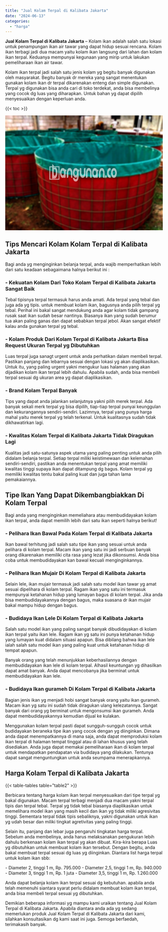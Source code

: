 ```yaml
---
title: "Jual Kolam Terpal di Kalibata Jakarta"
date: "2024-06-13"
categories: 
  - "harga"
---
```


**Jual Kolam Terpal di Kalibata Jakarta** – Kolam ikan adalah salah satu lokasi untuk penampungan ikan air tawar yang dapat hidup sesuai rencana. Kolam ikan terbagi jadi dua macam yaitu kolam ikan langsung dari lahan dan kolam ikan terpal. Keduanya mempunyai kegunaan yang mirip untuk lakukan pemeliharaan ikan air tawar.

Kolam ikan terpal jadi salah satu jenis kolam yg begitu banyak digunakan oleh masyarakat. Begitu banyak dr mereka yang sangat menentukan gunakan kolam ikan dr terpal dikarenakan enteng dan simple digunakan. Terpal yg digunakan bisa anda cari di toko terdekat, anda bisa membelinya yang cocok dg luas yang diharapkan. Untuk bahan yg dapat dipilih menyesuaikan dengan keperluan anda.

{{< toc >}}

![Jual Kolam Terpal di Kalibata Jakarta](/images/jual-kolam-terpal-41.png)

## Tips Mencari Kolam Kolam Terpal di Kalibata Jakarta

Bagi anda yg menginginkan belanja terpal, anda wajib memperhatikan lebih dari satu keadaan sebagaimana halnya berikut ini :

### \- Kekuatan Kolam Dari Toko Kolam Terpal di Kalibata Jakarta Sangat Baik

Tebal tipisnya terpal termasuk harus anda amati. Ada terpal yang tebal dan juga ada yg tipis. untuk membuat kolam ikan, bagusnya anda pilih terpal yg tebal. Perihal ini bakal sangat mendukung anda agar kolam tidak gampang rusak saat ikan sudah besar nantinya. Biasanya ikan yang sudah berumur tua akan paling ganas dan dapat sebabkan terpal jebol. Akan sangat efektif kalau anda gunakan terpal yg tebal.

### \- Kolam Produk Dari Kolam Terpal di Kalibata Jakarta Bisa Request Ukuran Terpal yg Dibutuhkan

Luas terpal juga sanagt urgent untuk anda perhatikan dalam membeli terpal. Pastikan panjang dan lebarnya sesuai dengan lokasi yg akan diaplikasikan. Untuk itu, yang paling urgent yakni mengukur luas halaman yang akan dijadikan kolam ikan terpal lebih dahulu. Apabila sudah, anda bisa membeli terpal sesuai dg ukuran area yg dapat diaplikasikan.

### \- Brand Kolam Terpal Banyak

Tips yang dapat anda jalankan selanjutnya yakni pilih merek terpal. Ada banyak sekali merk terpal yg bisa dipilih, tiap-tiap terpal punyai keunggulan dan kekurangannya sendiri-sendiri. Lazimnya, terpal yang punya harga mahal yaitu merek terpal yg telah terkenal. Untuk kualitasnya sudah tidak dikhawatirkan lagi.

### \- Kwalitas Kolam Terpal di Kalibata Jakarta Tidak Diragukan Lagi

Kualitas jadi satu-satunya aspek utama yang paling penting untuk anda pilih didalam belanja terpal. Setiap terpal miliki keistimewaan dan kelemahan sendiri-sendiri, pastikan anda menentukan terpal yang amat memiliki kwalitas tinggi supaya ikan dapat ditampung dg bagus. Kolam terpal yg memiliki kwalitas tentu bakal paling kuat dan juga tahan lama pemakaiannya.

## Tipe Ikan Yang Dapat Dikembangbiakkan Di Kolam Terpal

Bagi anda yang menginginkan memeliahara atau membudidayakan kolam ikan terpal, anda dapat memilih lebih dari satu ikan seperti halnya berikut!

### \- Pelihara Ikan Bawal Pada Kolam Terpal di Kalibata Jakarta

Ikan bawal terhitung jadi salah satu tipe ikan yang sesuai untuk anda pelihara di kolam terpal. Macam ikan yang satu ini jadi serbuan banyak orang dikarenakan memiliki cita rasa yang lezat jika dikonsumsi. Anda bisa coba untuk membudidayakan kan bawal kecuali menginginkannya.

### \- Pelihara Ikan Mujair Di Kolam Terpal di Kalibata Jakarta

Selain lele, ikan mujair termasuk jadi salah satu model ikan tawar yg amat sesuai dipelihara di kolam terpal. Ragam ikan yang satu ini termasuk mempunyai ketahanan hidup yang lumayan bagus di kolam terpal. Jika anda bisa membudidayakannya dengan bagus, maka suasana dr ikan mujair bakal mampu hidup dengan bagus.

### \- Budidaya Ikan Lele Di Kolam Terpal di Kalibata Jakarta

Salah satu model ikan yang paling sangat banyak dibudidayakan di kolam ikan terpal yaitu ikan lele. Ragam ikan yg satu ini punya ketahanan hidup yang lumayan kuat didalam situasi apapun. Bisa dibilang bahwa ikan lele ialah salah satu model ikan yang paling kuat untuk ketahanan hidup di tempat apapun.

Banyak orang yang telah menunjukkan keberhasilannya dengan membudidayakan ikan lele di kolam terpal. Alhasil keuntungan yg dihasilkan dapat amat banyak. Anda dapat mencobanya jika berminat untuk membudidayakan ikan lele.

### \- Budidaya Ikan gurameh Di Kolam Terpal di Kalibata Jakarta

Bagian jenis ikan yg menjadi hobi sangat banyak orang yaitu ikan gurameh. Macam ikan yg satu ini sudah tidak diragukan ulang kelezatannya. Sangat banyak dari orang yg berminat untuk mengonsumsi ikan gurameh. Anda dapat membudidayakannya kemudian dijual ke kulakan.

Menggunakan kolam terpal pasti dapat sungguh-sungguh cocok untuk budidayakan beraneka tipe ikan yang cocok dengan yg diinginkan. Dimana anda dapat menempatkannya di mana saja, anda dapat memproduksi kolam ikan terpal di halaman tempat tinggal atau di lahan khusus yang telah disediakan. Anda juga dapat memakai pemeliharaan ikan di kolam terpal untuk mendapatkan pendapatan via budidaya yang dilakukan. Tentunya dapat sangat menguntungkan untuk anda seumpama menerapkannya.

## Harga Kolam Terpal di Kalibata Jakarta

{{< table-tables table="table2" >}}

Berbicara tentang harga kolam ikan terpal menyesuaikan dari tipe terpal yg bakal digunakan. Macam terpal terbagi menjadi dua macam yakni terpal tipis dan terpal tebal. Terpal yg tidak tebal biasanya diaplikasikan untuk memelihara model ikan yang masih kecil dan ikan yg tidak miliki agresivitas tinggi. Sementara terpal tidak tipis sebaliknya, yakni digunakan untuk ikan yg udah besar dan miliki tingkat agretivitas yang paling tinggi.

Selain itu, panjang dan lebar juga pengaruhi tingkatan harga terpal. Sebelum anda membelinya, anda harus melaksanakan pengukuran lebih dahulu berkenaan kolam ikan terpal yg akan dibuat. Kira-kira berapa Luas yg dibutuhkan untuk membuat kolam ikan tersebut. Dengan begitu, anda bakal membuat terpal sesuai dg luas yg diinginkan. Diantara list harga terpal untuk kolam ikan sbb:

\- Diameter 2, tinggi 1 m, Rp. 795.000 - Diameter 2,5, tinggi 1 m, Rp. 940.000 - Diameter 3, tinggi 1 m, Rp. 1 juta - Diameter 3,5, tinggi 1 m, Rp. 1.260.000

Anda dapat belanja kolam ikan terpal sesuai dg kebutuhan. apabila anda telah memenuhi siantara syarat perlu didalam membuat kolam ikan terpal, anda bisa membeli terpal sesuai yg dibutuhkan.

Demikian beberapa informasi yg mampu kami uraikan tentang Jual Kolam Terpal di Kalibata Jakarta. Apabila diantara anda ada yg sedang memerlukan produk Jual Kolam Terpal di Kalibata Jakarta dari kami, silahkan konsultasikan dg kami saat ini juga. Semoga berfaedah, terimakasih banyak.
